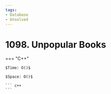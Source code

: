 ```yaml
---
tags:
- Database
- Unsolved
---
```



# 1098. Unpopular Books

=== "C++"

    $Time: O()$

    $Space: O()$

    ``` c++
    ```